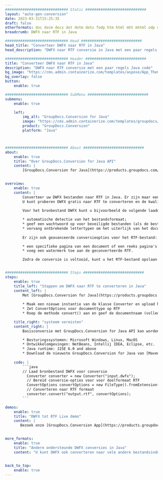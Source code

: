 ```yaml
---
############################# Static ############################
layout: "auto-gen-conversion"
date: 2023-03-31T15:25:35
draft: false
otherformats: doc docm docx dot dotm dotx fodp htm html mht mhtml odp odt otp pot potm potx pps ppsm ppsx ppt pptm pptx rtf
breadcrumb: DWFX naar RTF in Java

############################# Head ############################
head_title: "Converteer DWFX naar RTF in Java"
head_description: "DWFX naar RTF conversie in Java met een paar regels code. Converteer meer dan 160 bestandsindelingen met de GroupDocs-documentconversie-API voor Java"

############################# Header ############################
title: "Converteer DWFX naar RTF in Java"
description: "DWFX naar RTF conversie met een paar regels Java code"
bg_image: "https://cms.admin.containerize.com/templates/aspose/App_Themes/V3/images/bg/header1.png"
bg_overlay: false
button:
    enable: true

############################# SubMenu ############################
submenu:
    enable: true

    left:
        img_alt: "GroupDocs.Conversion for Java"
        image: "https://cms.admin.containerize.com/templates/groupdocs/images/product-logos/90x90-noborder/groupdocs-conversion-java.png"
        product: "GroupDocs.Conversion"
        platform: "Java"



############################# About ############################
about:
    enable: true
    title: "Over GroupDocs.Conversion for Java API"
    content: |
        [GroupDocs.Conversion for Java](https://products.groupdocs.com/conversion/java/) is een geavanceerde conversie-API voor bestandsindelingen voor het converteren tussen populaire afbeeldings- en documentindelingen zoals Microsoft Office, OpenDocument, PDF, HTML, e-mail, CAD. en nog veel meer met slechts een paar regels code. De native API detecteert automatisch de formaten van de originele documenten en biedt veel opties voor het aanpassen van de geconverteerde documenten. Naast de functie om informatie uit een document te extraheren, ondersteunt het standaard ook het cachen van de conversieresultaten naar de lokale schijf. Elk type cacheopslag kan echter worden ondersteund door de juiste interfaces te implementeren - Amazon S3, Dropbox, Google Drive, Windows Azure, Reddis of andere.
    

overview:
    enable: true
    content: |
        Converteer uw DWFX bestanden naar RTF in Java. Er zijn maar een paar regels Java code nodig op elk platform naar keuze, zoals Windows, Linux, macOS.
        U kunt proberen DWFX gratis naar RTF te converteren en de kwaliteit van de conversieresultaten te evalueren. Naast eenvoudige scripts voor bestandsconversie, kunt u meer geavanceerde opties proberen voor het laden van het DWFX-bronbestand en het opslaan van de RTF-uitvoer. 
        
        Voor het bronbestand DWFX kunt u bijvoorbeeld de volgende laadopties gebruiken:

        * automatische detectie van het bestandsformaat;
        * geef een wachtwoord op voor beveiligde bestanden (als de bestandsindeling dit ondersteunt);
        * vervang ontbrekende lettertypen om het uiterlijk van het document te behouden.
        
        Er zijn ook geavanceerde conversieopties voor het RTF-bestand:

        * een specifieke pagina van een document of een reeks pagina's converteren;
        * voeg een watermerk toe aan de geconverteerde RTF.

        Zodra de conversie is voltooid, kunt u het RTF-bestand opslaan in uw lokale bestandspad of in opslag van derden, zoals FTP, Amazon S3, Google Drive, Dropbox enz. Let op - om DWFX te converteren tot RTF, hoeft u geen extra software te installeren, zoals MS Office, Open Office, Adobe Acrobat Reader etc.


############################# Steps ############################
steps:
    enable: true
    title_left: "Stappen om DWFX naar RTF te converteren in Java"
    content_left: |
        Met [GroupDocs.Conversion for Java](https://products.groupdocs.com/conversion/java/) kunnen ontwikkelaars het DWFX-bestand eenvoudig converteren naar RTF met een paar regels code.
        
        * Maak een nieuwe instantie van de klasse Converter en upload het bestand DWFX met het volledige pad
        * Zet ConvertOptions voor documenttype op RTF
        * Roep de methode convert() aan en geef de documentnaam (volledig pad) en formaat (RTF) door als parameter

    title_right: "systeem vereisten"
    content_right: |
        Basisconversie met GroupDocs.Conversion for Java API kan worden gedaan met slechts een paar regels code. Onze API's worden ondersteund op alle belangrijke platforms en besturingssystemen. Voordat u de onderstaande code uitvoert, moet u ervoor zorgen dat de volgende vereisten op uw systeem zijn geïnstalleerd.

        * Besturingssystemen: Microsoft Windows, Linux, MacOS
        * Ontwikkelomgevingen: NetBeans, Intellij IDEA, Eclipse, etc.
        * Java runtime: J2SE 6.0 and above
        * Download de nieuwste GroupDocs.Conversion for Java van [Maven](https://repository.groupdocs.com/webapp/#/artifacts/browse/tree/General/repo/com/groupdocs/groupdocs-conversion)
         
    code: |
        ```java    
        // Laad bronbestand DWFX voor conversie
          Converter converter = new Converter("input.dwfx");
          // Bereid conversie-opties voor voor doelformaat RTF
          ConvertOptions convertOptions = new FileType().fromExtension("rtf").getConvertOptions();
          // Converteren naar RTF formaat
          converter.convert("output.rtf", convertOptions);
        ```

demos:
    enable: true
    title: "DWFX tot RTF Live demo"
    content: |
       Bezoek onze [GroupDocs.Conversion App](https://products.groupdocs.app/conversion/family) website en probeer DWFX naar RTF conversie nu. De gratis demo heeft de volgende voordelen:
          

more_formats:
    enable: true
    title: "Andere ondersteunde DWFX conversies in Java"
    content: "U kunt DWFX ook converteren naar vele andere bestandsindelingen. Zie de lijst hieronder."
       
       
back_to_top:
    enable: true
---
```

